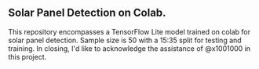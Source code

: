 ## Solar Panel Detection on Colab.
This repository encompasses a TensorFlow Lite model trained on colab for solar panel detection. Sample size is 50 with a 15:35 split for testing and training. In closing, I'd like to acknowledge the assistance of @x1001000 in this project.
